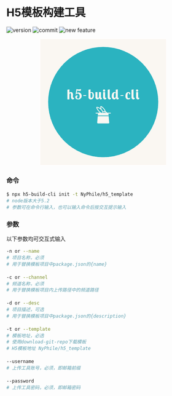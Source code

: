 # H5模板构建工具

![version](https://img.shields.io/github/package-json/v/NyPhile/h5-build-cli.svg)
![commit](https://img.shields.io/github/last-commit/NyPhile/h5-build-cli.svg)
![new feature](https://img.shields.io/badge/author-wang__zhen-orange)

<p align="center">
  <img src="https://raw.githubusercontent.com/NyPhile/h5-build-cli/master/assets/logo.png">
</p>

### 命令

```bash
$ npx h5-build-cli init -t NyPhile/h5_template
# node版本大于5.2
# 参数可在命令行输入，也可以输入命令后按交互提示输入
```

### 参数

以下参数均可交互式输入

```bash
-n or --name
# 项目名称，必须
# 用于替换模板项目中package.json的{name}

-c or --channel
# 频道名称，必须
# 用于替换模板项目内上传路径中的频道路径

-d or --desc
# 项目描述，可选
# 用于替换模板项目中package.json的{description}

-t or --template
# 模板地址，必选
# 使用download-git-repo下载模板
# H5模板地址 NyPhile/h5_template

--username
# 上传工具账号，必须，即邮箱前缀

--password
# 上传工具密码，必须，即邮箱密码
```